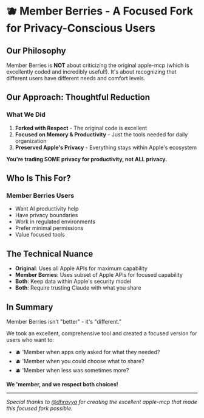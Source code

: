 # 🫐 Member Berries - A Focused Fork for Privacy-Conscious Users

## Our Philosophy

Member Berries is **NOT** about criticizing the original apple-mcp (which is excellently coded and incredibly useful!). It's about recognizing that different users have different needs and comfort levels.


## Our Approach: Thoughtful Reduction

### **What We Did**
1. **Forked with Respect** - The original code is excellent
2. **Focused on Memory & Productivity** - Just the tools needed for daily organization
3. **Preserved Apple's Privacy** - Everything stays within Apple's ecosystem


**You're trading SOME privacy for productivity, not ALL privacy.**

## Who Is This For?

### **Member Berries Users**
- Want AI productivity help
- Have privacy boundaries
- Work in regulated environments
- Prefer minimal permissions
- Value focused tools

## The Technical Nuance

- **Original**: Uses all Apple APIs for maximum capability
- **Member Berries**: Uses subset of Apple APIs for focused capability
- **Both**: Keep data within Apple's security model
- **Both**: Require trusting Claude with what you share

## In Summary

Member Berries isn't "better" - it's "different." 

We took an excellent, comprehensive tool and created a focused version for users who want to:
- 🫐 'Member when apps only asked for what they needed?
- 🫐 'Member when you could choose what to share?
- 🫐 'Member when less was sometimes more?

**We 'member, and we respect both choices!**

---

*Special thanks to [@dhravya](https://github.com/dhravya) for creating the excellent apple-mcp that made this focused fork possible.*
